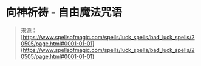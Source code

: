 <!--yml

category: 未分类

date: 2024-06-12 19:03:21

-->

# 向神祈祷 - 自由魔法咒语

> 来源：[https://www.spellsofmagic.com/spells/luck_spells/bad_luck_spells/20505/page.html#0001-01-01](https://www.spellsofmagic.com/spells/luck_spells/bad_luck_spells/20505/page.html#0001-01-01)

